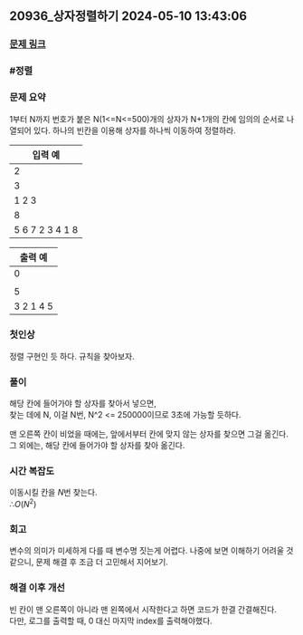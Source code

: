## 20936_상자정렬하기 2024-05-10 13:43:06
### [문제 링크]()

### #정렬

### 문제 요약
1부터 N까지 번호가 붙은 N(1<=N<=500)개의 상자가 N+1개의 칸에 임의의 순서로 나열되어 있다. 하나의 빈칸을 이용해 상자를 하나씩 이동하여 정렬하라.
    
| 입력 예 |
| --- |  
|2|  
|3|  
|1 2 3|  
|8|  
|5 6 7 2 3 4 1 8|  

| 출력 예 |
| --- |
| 0 |  
|   |  
| 5 |  
|3 2 1 4 5|  

### 첫인상
정렬 구현인 듯 하다. 규칙을 찾아보자.

### 풀이   

해당 칸에 들어가야 할 상자를 찾아서 넣으면,  
찾는 데에 N, 이걸 N번, N^2 <= 250000이므로 3초에 가능할 듯하다.

맨 오른쪽 칸이 비었을 때에는, 앞에서부터 칸에 맞지 않는 상자를 찾으면 그걸 옮긴다. 그 외에는, 해당 칸에 들어가야 할 상자를 찾아 옮긴다.

### 시간 복잡도
이동시킬 칸을 $N$번 찾는다.  
$∴ O(N^2)$

### 회고
변수의 의미가 미세하게 다를 때 변수명 짓는게 어렵다. 나중에 보면 이해하기 어려울 것 같으니, 문제 해결 후 조금 더 고민해서 지어보기.

### 해결 이후 개선
빈 칸이 맨 오른쪽이 아니라 맨 왼쪽에서 시작한다고 하면 코드가 한결 간결해진다.  
다만, 로그를 출력할 때, 0 대신 마지막 index를 출력해야했다.  